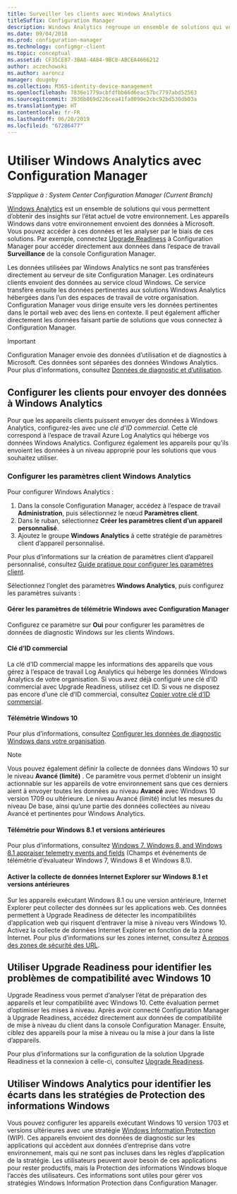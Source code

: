 ```yaml
---
title: Surveiller les clients avec Windows Analytics
titleSuffix: Configuration Manager
description: Windows Analytics regroupe un ensemble de solutions qui vous permettent d’obtenir des insights importants sur l’état actuel de votre environnement.
ms.date: 09/04/2018
ms.prod: configuration-manager
ms.technology: configmgr-client
ms.topic: conceptual
ms.assetid: CF35CE87-3BA8-4A84-9BC8-ABCEA4666212
author: aczechowski
ms.author: aaroncz
manager: dougeby
ms.collection: M365-identity-device-management
ms.openlocfilehash: 7836e1779acbfdfbb66d6eac57bc7797abd52563
ms.sourcegitcommit: 3936b869d226cea41fa0090e2cbc92bd530db03a
ms.translationtype: HT
ms.contentlocale: fr-FR
ms.lasthandoff: 06/20/2019
ms.locfileid: "67286477"
---
```

# <a name="use-windows-analytics-with-configuration-manager"></a>Utiliser Windows Analytics avec Configuration Manager

*S’applique à : System Center Configuration Manager (Current Branch)*

[Windows Analytics](https://docs.microsoft.com/windows/deployment/update/windows-analytics-overview) est un ensemble de solutions qui vous permettent d’obtenir des insights sur l’état actuel de votre environnement. Les appareils Windows dans votre environnement envoient des données à Microsoft. Vous pouvez accéder à ces données et les analyser par le biais de ces solutions. Par exemple, connectez [Upgrade Readiness](/sccm/core/clients/manage/upgrade-readiness) à Configuration Manager pour accéder directement aux données dans l’espace de travail **Surveillance** de la console Configuration Manager.

Les données utilisées par Windows Analytics ne sont pas transférées directement au serveur de site Configuration Manager. Les ordinateurs clients envoient des données au service cloud Windows. Ce service transfère ensuite les données pertinentes aux solutions Windows Analytics hébergées dans l’un des espaces de travail de votre organisation. Configuration Manager vous dirige ensuite vers les données pertinentes dans le portail web avec des liens en contexte. Il peut également afficher directement les données faisant partie de solutions que vous connectez à Configuration Manager.

> [!Important]  
> Configuration Manager envoie des données d’utilisation et de diagnostics à Microsoft. Ces données sont séparées des données Windows Analytics. Pour plus d’informations, consultez [Données de diagnostic et d’utilisation](/sccm/core/plan-design/diagnostics/diagnostics-and-usage-data).  



## <a name="configure-clients-to-report-data-to-windows-analytics"></a>Configurer les clients pour envoyer des données à Windows Analytics

Pour que les appareils clients puissent envoyer des données à Windows Analytics, configurez-les avec une *clé d’ID commercial*. Cette clé correspond à l’espace de travail Azure Log Analytics qui héberge vos données Windows Analytics. Configurez également les appareils pour qu’ils envoient les données à un niveau approprié pour les solutions que vous souhaitez utiliser. 

### <a name="configure-windows-analytics-client-settings"></a>Configurer les paramètres client Windows Analytics
Pour configurer Windows Analytics : 
1. Dans la console Configuration Manager, accédez à l’espace de travail **Administration**, puis sélectionnez le nœud **Paramètres client**.  
2. Dans le ruban, sélectionnez **Créer les paramètres client d’un appareil personnalisé**.  
3. Ajoutez le groupe **Windows Analytics** à cette stratégie de paramètres client d’appareil personnalisé.  

Pour plus d’informations sur la création de paramètres client d’appareil personnalisé, consultez [Guide pratique pour configurer les paramètres client](/sccm/core/clients/deploy/configure-client-settings).

Sélectionnez l’onglet des paramètres **Windows Analytics**, puis configurez les paramètres suivants :  

#### <a name="manage-windows-telemetry-settings-with-configuration-manager"></a>Gérer les paramètres de télémétrie Windows avec Configuration Manager
Configurez ce paramètre sur **Oui** pour configurer les paramètres de données de diagnostic Windows sur les clients Windows.   

#### <a name="commercial-id-key"></a>Clé d’ID commercial
La clé d’ID commercial mappe les informations des appareils que vous gérez à l’espace de travail Log Analytics qui héberge les données Windows Analytics de votre organisation. Si vous avez déjà configuré une clé d’ID commercial avec Upgrade Readiness, utilisez cet ID. Si vous ne disposez pas encore d’une clé d’ID commercial, consultez [Copier votre clé d’ID commercial](https://docs.microsoft.com/windows/deployment/update/windows-analytics-get-started#copy-your-commercial-id-key).

#### <a name="windows-10-telemetry"></a>Télémétrie Windows 10
Pour plus d’informations, consultez [Configurer les données de diagnostic Windows dans votre organisation](https://docs.microsoft.com/windows/privacy/configure-windows-diagnostic-data-in-your-organization#diagnostic-data-levels).

> [!Note]  
> Vous pouvez également définir la collecte de données dans Windows 10 sur le niveau **Avancé (limité)** . Ce paramètre vous permet d’obtenir un insight actionnable sur les appareils de votre environnement sans que ces derniers aient à envoyer toutes les données au niveau **Avancé** avec Windows 10 version 1709 ou ultérieure. Le niveau Avancé (limité) inclut les mesures du niveau De base, ainsi qu’une partie des données collectées au niveau Avancé et pertinentes pour Windows Analytics.

#### <a name="windows-81-and-earlier-telemetry"></a>Télémétrie pour Windows 8.1 et versions antérieures   
Pour plus d’informations, consultez [Windows 7, Windows 8, and Windows 8.1 appraiser telemetry events and fields](https://go.microsoft.com/fwlink/?LinkID=822965) (Champs et événements de télémétrie d’évaluateur Windows 7, Windows 8 et Windows 8.1).

#### <a name="enable-windows-81-and-earlier-internet-explorer-data-collection"></a>Activer la collecte de données Internet Explorer sur Windows 8.1 et versions antérieures
Sur les appareils exécutant Windows 8.1 ou une version antérieure, Internet Explorer peut collecter des données sur les applications web. Ces données permettent à Upgrade Readiness de détecter les incompatibilités d’application web qui risquent d’entraver la mise à niveau vers Windows 10. Activez la collecte de données Internet Explorer en fonction de la zone Internet. Pour plus d’informations sur les zones internet, consultez [À propos des zones de sécurité des URL](https://docs.microsoft.com/previous-versions/windows/internet-explorer/ie-developer/platform-apis/ms537183\(v=vs.85\)).



## <a name="use-upgrade-readiness-to-identify-windows-10-compatibility-issues"></a>Utiliser Upgrade Readiness pour identifier les problèmes de compatibilité avec Windows 10

Upgrade Readiness vous permet d’analyser l’état de préparation des appareils et leur compatibilité avec Windows 10. Cette évaluation permet d’optimiser les mises à niveau. Après avoir connecté Configuration Manager à Upgrade Readiness, accédez directement aux données de compatibilité de mise à niveau du client dans la console Configuration Manager. Ensuite, ciblez des appareils pour la mise à niveau ou la mise à jour dans la liste d’appareils.

Pour plus d’informations sur la configuration de la solution Upgrade Readiness et la connexion à celle-ci, consultez [Upgrade Readiness](/sccm/core/clients/manage/upgrade-readiness).



## <a name="use-windows-analytics-to-identify-gaps-in-windows-information-protection-policies"></a>Utiliser Windows Analytics pour identifier les écarts dans les stratégies de Protection des informations Windows

Vous pouvez configurer les appareils exécutant Windows 10 version 1703 et versions ultérieures avec une stratégie [Windows Information Protection](https://docs.microsoft.com/windows/threat-protection/windows-information-protection/protect-enterprise-data-using-wip) (WIP). Ces appareils envoient des données de diagnostic sur les applications qui accèdent aux données d’entreprise dans votre environnement, mais qui ne sont pas incluses dans les règles d’application de la stratégie. Les utilisateurs peuvent avoir besoin de ces applications pour rester productifs, mais la Protection des informations Windows bloque l’accès des utilisateurs. Ces informations sont utiles pour gérer vos stratégies Windows Information Protection dans Configuration Manager. 

